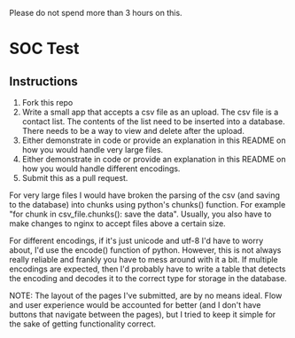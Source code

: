 Please do not spend more than 3 hours on this.
# SOC Test
## Instructions
1. Fork this repo
2. Write a small app that accepts a csv file as an upload. The csv file is a contact list. The contents of the list need to be inserted into a database. There needs to be a way to view and delete after the upload.
4. Either demonstrate in code or provide an explanation in this README on how you would handle very large files.
5. Either demonstrate in code or provide an explanation in this README on how you would handle different encodings.
6. Submit this as a pull request.


For very large files I would have broken the parsing of the csv (and saving to the database) into chunks using python's chunks() function.  For example "for chunk in csv_file.chunks(): save the data".  Usually, you also have to make changes to nginx to accept files above a certain size. 


For different encodings, if it's just unicode and utf-8 I'd have to worry about, I'd use the encode() function of python.  However, this is not always really reliable and frankly you have to mess around with it a bit.  If multiple encodings are expected, then I'd probably have to write a table that detects the encoding and decodes it to the correct type for storage in the database.

NOTE: The layout of the pages I've submitted, are by no means ideal.  Flow and user experience would be accounted for better (and I don't have buttons that navigate between the pages), but I tried to keep it simple for the sake of getting functionality correct.

